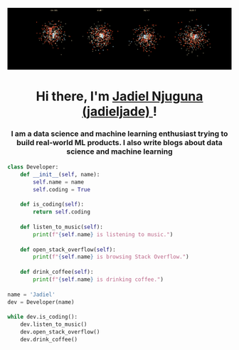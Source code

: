 ![GitHub Banner](https://github.com/Jadieljade/Jadieljade/blob/main/banner.gif)

<h1 align="center">Hi there, I'm <a href="https://github.com/Jadieljade">Jadiel Njuguna (jadieljade) </a>!</h1>
<h3 align="center">I am a data science and machine learning enthusiast trying to build real-world ML products. I also write blogs about data science and machine learning </h3>


````python
class Developer:
    def __init__(self, name):
        self.name = name
        self.coding = True
    
    def is_coding(self):
        return self.coding
    
    def listen_to_music(self):
        print(f"{self.name} is listening to music.")
    
    def open_stack_overflow(self):
        print(f"{self.name} is browsing Stack Overflow.")
    
    def drink_coffee(self):
        print(f"{self.name} is drinking coffee.")

name = 'Jadiel'
dev = Developer(name)

while dev.is_coding():
    dev.listen_to_music()
    dev.open_stack_overflow()
    dev.drink_coffee()

